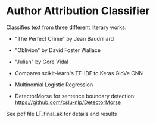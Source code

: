 # Author Attribution Classifier
Classifies text from three different literary works:
- "The Perfect Crime" by Jean Baudrillard
- "Oblivion" by David Foster Wallace
- "Julian" by Gore Vidal

- Compares scikit-learn's TF-IDF to Keras GloVe CNN
- Multinomial Logistic Regression
- DetectorMorse for sentence boundary detection:
https://github.com/cslu-nlp/DetectorMorse

See pdf file LT_final_ak for details and results

